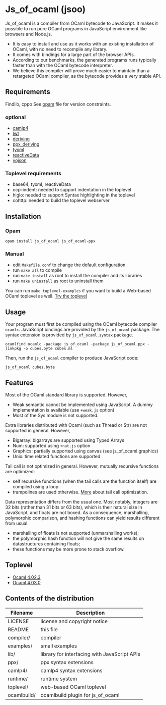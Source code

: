 # Js_of_ocaml (jsoo)

Js_of_ocaml is a compiler from OCaml bytecode to JavaScript. It makes
it possible to run pure OCaml programs in JavaScript environment
like browsers and Node.js.
  * It is easy to install and use as it works with an existing
    installation of OCaml, with no need to recompile any library.
  * It comes with bindings for a large part of the browser APIs.
  * According to our benchmarks, the generated programs runs typically
    faster than with the OCaml bytecode interpreter.
  * We believe this compiler will prove much easier to maintain than a
    retargeted OCaml compiler, as the bytecode provides a very stable
    API.

## Requirements
  Findlib, cppo
  See [opam](https://github.com/ocsigen/js_of_ocaml/blob/master/js_of_ocaml-compiler.opam) file for version constraints.

### optional
  * [camlp4](https://github.com/ocaml/camlp4)
  * [lwt](https://github.com/ocsigen/lwt)
  * [deriving](https://github.com/ocsigen/deriving)
  * [ppx_deriving](https://github.com/whitequark/ppx_deriving)
  * [tyxml](https://github.com/ocsigen/tyxml)
  * [reactiveData](https://github.com/ocsigen/reactiveData)
  * [yojson](https://github.com/mjambon/yojson)

### Toplevel requirements
 * base64, tyxml, reactiveData
 * ocp-indent: needed to support indentation in the toplevel
 * higlo: needed to support Syntax highlighting in the toplevel
 * cohttp: needed to build the toplevel webserver

## Installation

### Opam
```
opam install js_of_ocaml js_of_ocaml-ppx
```

### Manual
  * edit `Makefile.conf` to change the default configuration
  * run `make all` to compile
  * run `make install` as root to install the compiler
    and its libraries
  * run `make uninstall` as root to uninstall them

You can run `make toplevel-examples` if you want to build a Web-based OCaml
toplevel as well. [Try the toplevel](http://ocsigen.github.io/js_of_ocaml/)

## Usage

Your program must first be compiled using the OCaml bytecode compiler
`ocamlc`. JavaScript bindings are provided by the `js_of_ocaml` package.
The syntax extension is provided by `js_of_ocaml.syntax` package.

```
ocamlfind ocamlc -package js_of_ocaml -package js_of_ocaml.ppx -linkpkg -o cubes.byte cubes.ml
```

Then, run the `js_of_ocaml` compiler to produce JavaScript code:

```
js_of_ocaml cubes.byte
```

## Features

Most of the OCaml standard library is supported. However,
  * Weak semantic cannot be implemented using JavaScript.
    A dummy implementation is available (use `+weak.js` option)
  * Most of the Sys module is not supported.

Extra libraries distributed with Ocaml (such as Thread or Str) are not
supported in general. However,
  * Bigarray: bigarrays are supported using Typed Arrays
  * Num: supported using `+nat.js` option
  * Graphics: partially supported using canvas (see js_of_ocaml.graphics)
  * Unix: time related functions are supported

Tail call is not optimized in general. However, mutually recursive
functions are optimized:
  * self recursive functions (when the tail calls are the function itself) are
    compiled using a loop.
  * trampolines are used otherwise.
[More](http://ocsigen.org/js_of_ocaml/dev/manual/tailcall) about tail call optimization.

Data representation differs from the usual one.  Most notably,
integers are 32 bits (rather than 31 bits or 63 bits), which is their
natural size in JavaScript, and floats are not boxed.  As a
consequence, marshalling, polymorphic comparison, and hashing
functions can yield results different from usual:
  * marshalling of floats is not supported (unmarshalling works);
  * the polymorphic hash function will not give the same results on
    datastructures containing floats;
  * these functions may be more prone to stack overflow.

## Toplevel
  * [Ocaml 4.02.3](http://ocsigen.github.io/js_of_ocaml/#version=4.02.3)
  * [Ocaml 4.03.0](http://ocsigen.github.io/js_of_ocaml/#version=4.03.0)

## Contents of the distribution
| Filename    | Description                                  |
|-----------  |----------------------------------------------|
| LICENSE     | license and copyright notice                 |
| README      | this file                                    |
| compiler/   | compiler                                     |
| examples/   | small examples                               |
| lib/        | library for interfacing with JavaScript APIs |
| ppx/        | ppx syntax extensions                        |
| camlp4/     | camlp4 syntax extensions                     |
| runtime/    | runtime system                               |
| toplevel/   | web-based OCaml toplevel                     |
| ocamlbuild/ | ocamlbuild plugin for js_of_ocaml            |
